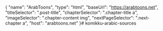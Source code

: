 {
  "name": "ArabToons",
  "type": "html",
  "baseUrl": "https://arabtoons.net",
  "titleSelector": ".post-title",
  "chapterSelector": ".chapter-title a",
  "imageSelector": ".chapter-content img",
  "nextPageSelector": ".next-chapter a",
  "host": "arabtoons.net"
}# komikku-arabic-sources
